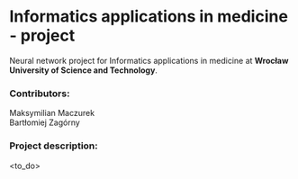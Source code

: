 # Informatics applications in medicine - project
Neural network project for Informatics applications in medicine at **Wrocław University of Science and Technology**.

### Contributors:
Maksymilian Maczurek\
Bartłomiej Zagórny

### Project description:
<to_do>

